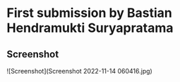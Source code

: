 # First submission by Bastian Hendramukti Suryapratama

## Screenshot
![Screenshot](Screenshot 2022-11-14 060416.jpg)
